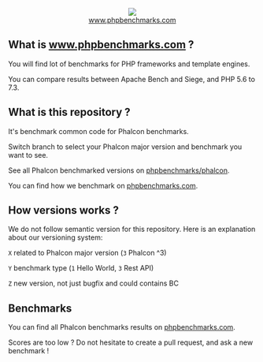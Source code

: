 <p align="center">
  <img src="http://www.phpbenchmarks.com/images/logo_github.png">
  <br>
  <a href="http://www.phpbenchmarks.com" target="_blank">www.phpbenchmarks.com</a>
</p>

## What is www.phpbenchmarks.com ?

You will find lot of benchmarks for PHP frameworks and template engines.

You can compare results between Apache Bench and Siege, and PHP 5.6 to 7.3.

## What is this repository ?

It's benchmark common code for Phalcon benchmarks.

Switch branch to select your Phalcon major version and benchmark you want to see.

See all Phalcon benchmarked versions on [phpbenchmarks/phalcon](https://github.com/phpbenchmarks/phalcon).

You can find how we benchmark on [phpbenchmarks.com](http://www.phpbenchmarks.com/en/benchmark-protocol.html).

## How versions works ?

We do not follow semantic version for this repository. Here is an explanation about our versioning system:

`X` related to Phalcon major version (`3` Phalcon ^3)

`Y` benchmark type (`1` Hello World, `3` Rest API)

`Z` new version, not just bugfix and could contains BC

## Benchmarks

You can find all Phalcon benchmarks results on [phpbenchmarks.com](http://www.phpbenchmarks.com/en/benchmark/phalcon.html).

Scores are too low ? Do not hesitate to create a pull request, and ask a new benchmark !
